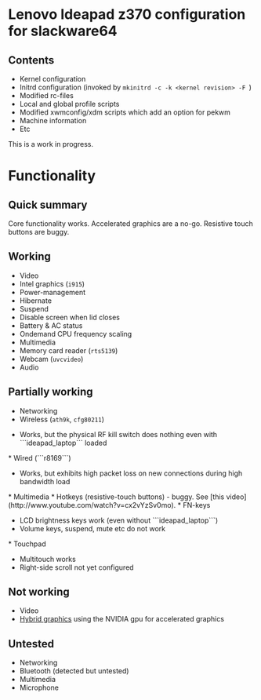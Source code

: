 Lenovo Ideapad z370 configuration for slackware64
=================================================

Contents
--------
* Kernel configuration
* Initrd configuration (invoked by ```mkinitrd -c -k <kernel revision> -F ```)
* Modified rc-files
* Local and global profile scripts
* Modified xwmconfig/xdm scripts which add an option for pekwm
* Machine information
* Etc

This is a work in progress.

Functionality
=============
Quick summary
-------------
Core functionality works. Accelerated graphics are a no-go. Resistive touch buttons are buggy.

Working
-------
* Video
 * Intel graphics (```i915```)
* Power-management
 * Hibernate
 * Suspend
 * Disable screen when lid closes
 * Battery & AC status
 * Ondemand CPU frequency scaling
* Multimedia
 * Memory card reader (```rts5139```)
 * Webcam (```uvcvideo```)
 * Audio

Partially working
-----------------
* Networking
 * Wireless (```ath9k```, ```cfg80211```)
<ul><li>Works, but the physical RF kill switch does nothing even with ```ideapad_laptop``` loaded</li></ul>
 * Wired (```r8169```)
<ul><li>Works, but exhibits high packet loss on new connections during high bandwidth load</li></ul>
* Multimedia
 * Hotkeys (resistive-touch buttons) - buggy. See [this video](http://www.youtube.com/watch?v=cx2vYzSv0mo).
 * FN-keys
<ul><li>LCD brightness keys work (even without ```ideapad_laptop```)
<li>Volume keys, suspend, mute etc do not work</li></ul>
 * Touchpad
<ul><li>Multitouch works
<li>Right-side scroll not yet configured</li></ul>

Not working
-----------
* Video
 * [Hybrid graphics](http://linux-hybrid-graphics.blogspot.com) using the NVIDIA gpu for accelerated graphics

Untested
--------
* Networking
 * Bluetooth (detected but untested)
* Multimedia
 * Microphone

